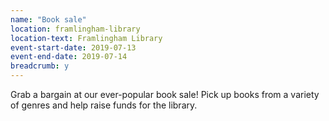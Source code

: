 ```yaml
---
name: "Book sale"
location: framlingham-library
location-text: Framlingham Library
event-start-date: 2019-07-13
event-end-date: 2019-07-14
breadcrumb: y
---
```


Grab a bargain at our ever-popular book sale! Pick up books from a variety of genres and help raise funds for the library.
